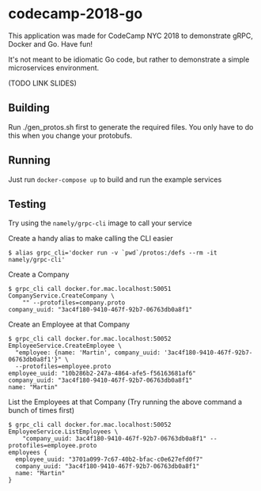# codecamp-2018-go

This application was made for CodeCamp NYC 2018 to demonstrate gRPC, Docker and Go. Have fun!

It's not meant to be idiomatic Go code, but rather to demonstrate a simple microservices
environment.

(TODO LINK SLIDES)

## Building
Run ./gen_protos.sh first to generate the required files. You only have to do this when you change
your protobufs.

## Running
Just run `docker-compose up` to build and run the example services

## Testing
Try using the `namely/grpc-cli` image to call your service

Create a handy alias to make calling the CLI easier
```
$ alias grpc_cli='docker run -v `pwd`/protos:/defs --rm -it namely/grpc-cli'
```

Create a Company
```
$ grpc_cli call docker.for.mac.localhost:50051 CompanyService.CreateCompany \
    "" --protofiles=company.proto
company_uuid: "3ac4f180-9410-467f-92b7-06763db0a8f1"
```

Create an Employee at that Company
```
$ grpc_cli call docker.for.mac.localhost:50052 EmployeeService.CreateEmployee \
  "employee: {name: 'Martin', company_uuid: '3ac4f180-9410-467f-92b7-06763db0a8f1'}" \
  --protofiles=employee.proto
employee_uuid: "10b286b2-247a-4864-afe5-f56163681af6"
company_uuid: "3ac4f180-9410-467f-92b7-06763db0a8f1"
name: "Martin"
```
List the Employees at that Company (Try running the above command a bunch of times first)
```
$ grpc_cli call docker.for.mac.localhost:50052 EmployeeService.ListEmployees \
    "company_uuid: 3ac4f180-9410-467f-92b7-06763db0a8f1" --protofiles=employee.proto
employees {
  employee_uuid: "3701a099-7c67-40b2-bfac-c0e627efd0f7"
  company_uuid: "3ac4f180-9410-467f-92b7-06763db0a8f1"
  name: "Martin"
}
```
